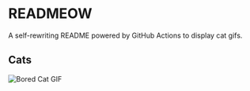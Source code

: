 # READMEOW

A self-rewriting README powered by GitHub Actions to display cat gifs.

## Cats

![Bored Cat GIF](https://media1.giphy.com/media/mlvseq9yvZhba/200.gif?cid=9acd02dacact5wd8ekt9t40iwc0v0q0p0kci590ognanjgof&ep=v1_gifs_search&rid=200.gif&ct=g)
